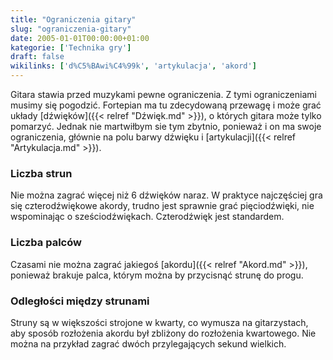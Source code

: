```yaml
---
title: "Ograniczenia gitary"
slug: "ograniczenia-gitary"
date: 2005-01-01T00:00:00+01:00
kategorie: ['Technika gry']
draft: false
wikilinks: ['d%C5%BAwi%C4%99k', 'artykulacja', 'akord']
---
```

Gitara stawia przed muzykami pewne ograniczenia. Z tymi ograniczeniami
musimy się pogodzić. Fortepian ma tu zdecydowaną przewagę i może grać
układy [dźwięków]({{< relref "Dźwięk.md" >}}), o których gitara może tylko
pomarzyć. Jednak nie martwiłbym sie tym zbytnio, ponieważ i on ma swoje
ograniczenia, głównie na polu barwy dźwięku i
[artykulacji]({{< relref "Artykulacja.md" >}}).

### Liczba strun

Nie można zagrać więcej niż 6 dźwięków naraz. W praktyce najczęściej gra
się czterodźwiękowe akordy, trudno jest sprawnie grać pięciodźwięki, nie
wspominając o sześciodźwiękach. Czterodźwięk jest standardem.

### Liczba palców

Czasami nie można zagrać jakiegoś [akordu]({{< relref "Akord.md" >}}), ponieważ
brakuje palca, którym można by przycisnąć strunę do progu.

### Odległości między strunami

Struny są w większości strojone w kwarty, co wymusza na gitarzystach,
aby sposób rozłożenia akordu był zbliżony do rozłożenia kwartowego. Nie
można na przykład zagrać dwóch przylegających sekund wielkich.

